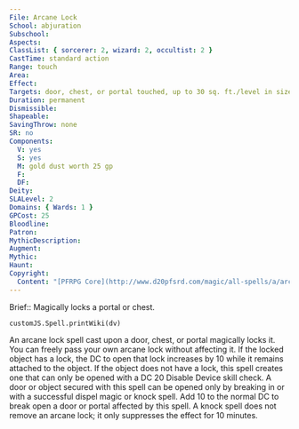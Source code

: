 ```yaml
---
File: Arcane Lock
School: abjuration
Subschool: 
Aspects: 
ClassList: { sorcerer: 2, wizard: 2, occultist: 2 }
CastTime: standard action
Range: touch
Area: 
Effect: 
Targets: door, chest, or portal touched, up to 30 sq. ft./level in size
Duration: permanent
Dismissible: 
Shapeable: 
SavingThrow: none
SR: no
Components:
  V: yes
  S: yes
  M: gold dust worth 25 gp
  F: 
  DF: 
Deity: 
SLALevel: 2
Domains: { Wards: 1 }
GPCost: 25
Bloodline: 
Patron: 
MythicDescription: 
Augment: 
Mythic: 
Haunt: 
Copyright:
  Content: "[PFRPG Core](http://www.d20pfsrd.com/magic/all-spells/a/arcane-lock)"
---
```

Brief:: Magically locks a portal or chest.

```dataviewjs
customJS.Spell.printWiki(dv)
```

An arcane lock spell cast upon a door, chest, or portal magically locks it. You can freely pass your own arcane lock without affecting it. If the locked object has a lock, the DC to open that lock increases by 10 while it remains attached to the object. If the object does not have a lock, this spell creates one that can only be opened with a DC 20 Disable Device skill check. A door or object secured with this spell can be opened only by breaking in or with a successful dispel magic or knock spell. Add 10 to the normal DC to break open a door or portal affected by this spell. A knock spell does not remove an arcane lock; it only suppresses the effect for 10 minutes.
